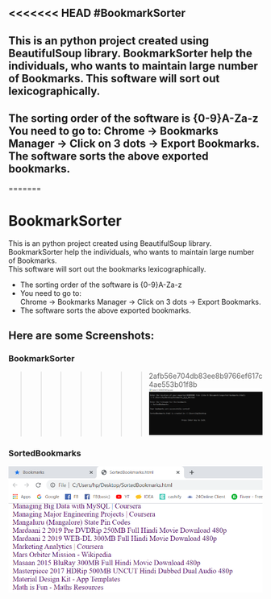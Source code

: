 <<<<<<< HEAD
#BookmarkSorter
---
This is an python project created using BeautifulSoup library.
**BookmarkSorter** help the individuals, who wants to maintain large number of Bookmarks. This software will sort out lexicographically.
---
The sorting order of the software is {0-9}A-Za-z
You need to go to:
 Chrome -> Bookmarks Manager -> Click on 3 dots -> Export Bookmarks.
The software sorts the above exported bookmarks.
---
=======
# BookmarkSorter
This is an python project created using BeautifulSoup library.<br/>
BookmarkSorter help the individuals, who wants to maintain large number of Bookmarks.<br/>
This software will sort out the bookmarks lexicographically.

* The sorting order of the software is {0-9}A-Za-z<br/>
* You need to go to:<br/>
  Chrome -> Bookmarks Manager -> Click on 3 dots -> Export Bookmarks.<br/>
* The software sorts the above exported bookmarks.

## Here are some Screenshots:
### BookmarkSorter
>>>>>>> 2afb56e704db83ee8b9766ef617c4ae553b01f8b
![BookmarkSorter](/Screenshots/BookmarkSorter.png)



### SortedBookmarks
![SortedBookmarks](/Screenshots/SortedBookmarks.png)

